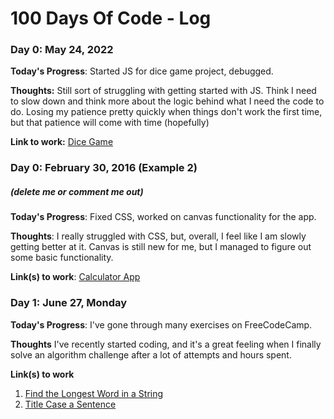 # 100 Days Of Code - Log

### Day 0: May 24, 2022

**Today's Progress**: Started JS for dice game project, debugged.

**Thoughts:** Still sort of struggling with getting started with JS. Think I need to slow down and think more about the logic behind what I need the code to do. Losing my patience pretty quickly when things don't work the first time, but that patience will come with time (hopefully)

**Link to work:** [Dice Game](https://eireann07.github.io/dice-game/)

### Day 0: February 30, 2016 (Example 2)
##### (delete me or comment me out)

**Today's Progress**: Fixed CSS, worked on canvas functionality for the app.

**Thoughts**: I really struggled with CSS, but, overall, I feel like I am slowly getting better at it. Canvas is still new for me, but I managed to figure out some basic functionality.

**Link(s) to work**: [Calculator App](http://www.example.com)


### Day 1: June 27, Monday

**Today's Progress**: I've gone through many exercises on FreeCodeCamp.

**Thoughts** I've recently started coding, and it's a great feeling when I finally solve an algorithm challenge after a lot of attempts and hours spent.

**Link(s) to work**
1. [Find the Longest Word in a String](https://www.freecodecamp.com/challenges/find-the-longest-word-in-a-string)
2. [Title Case a Sentence](https://www.freecodecamp.com/challenges/title-case-a-sentence)
